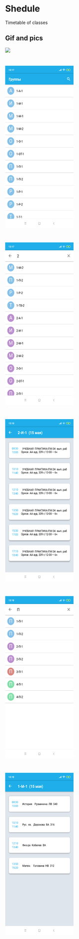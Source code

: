 # Shedule
Timetable of classes

## Gif and pics
![](https://github.com/Pestartz/Shedule/blob/master/po/20190801_094526.gif)
# <img src="https://github.com/Pestartz/Shedule/blob/master/po/3.png" height="520px" width="220px"/>
# <img src="https://github.com/Pestartz/Shedule/blob/master/po/1.png" height="520px" width="220px"/>
# <img src="https://github.com/Pestartz/Shedule/blob/master/po/2.png" height="520px" width="220px"/>
# <img src="https://github.com/Pestartz/Shedule/blob/master/po/4.png" height="520px" width="220px"/>
# <img src="https://github.com/Pestartz/Shedule/blob/master/po/5.png" height="520px" width="220px"/>

